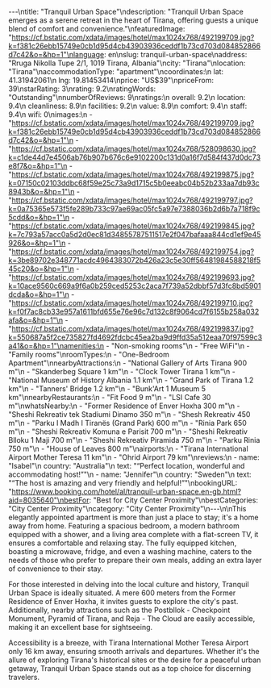 ---\ntitle: "Tranquil Urban Space"\ndescription: "Tranquil Urban Space emerges as a serene retreat in the heart of Tirana, offering guests a unique blend of comfort and convenience."\nfeaturedImage: "https://cf.bstatic.com/xdata/images/hotel/max1024x768/492199709.jpg?k=f381c26ebb15749e0cb1d95d4cb43903936ceddf1b73cd703d084852866d7c42&o=&hp=1"\nlanguage: en\nslug: tranquil-urban-space\naddress: "Rruga Nikolla Tupe 2/1, 1019 Tirana, Albania"\ncity: "Tirana"\nlocation: "Tirana"\naccommodationType: "apartment"\ncoordinates:\n  lat: 41.31942061\n  lng: 19.81453414\nprice: "US$39"\npriceFrom: 39\nstarRating: 3\nrating: 9.2\nratingWords: "Outstanding"\nnumberOfReviews: 9\nratings:\n  overall: 9.2\n  location: 9.4\n  cleanliness: 8.9\n  facilities: 9.2\n  value: 8.9\n  comfort: 9.4\n  staff: 9.4\n  wifi: 0\nimages:\n  - "https://cf.bstatic.com/xdata/images/hotel/max1024x768/492199709.jpg?k=f381c26ebb15749e0cb1d95d4cb43903936ceddf1b73cd703d084852866d7c42&o=&hp=1"\n  - "https://cf.bstatic.com/xdata/images/hotel/max1024x768/528098630.jpg?k=c1de44d7e4506ab76b907b676c6e9102200c131d0a16f7d584f437d0dc73e8f7&o=&hp=1"\n  - "https://cf.bstatic.com/xdata/images/hotel/max1024x768/492199875.jpg?k=07150c02103ddbc68f59e25c73a9d1715c5b0eeabc04b52b233aa7db93c8943b&o=&hp=1"\n  - "https://cf.bstatic.com/xdata/images/hotel/max1024x768/492199797.jpg?k=0a75365e573f5fe289b733c97ae69ac05fc5a97e7388036b2d6b7a718f9c5cdd&o=&hp=1"\n  - "https://cf.bstatic.com/xdata/images/hotel/max1024x768/492199845.jpg?k=7c793a57acc0a5d2d0ec81d34855787511517e2f047bafaaa844cd1ef9e45926&o=&hp=1"\n  - "https://cf.bstatic.com/xdata/images/hotel/max1024x768/492199754.jpg?k=3be89702e348771acdc4964383072b426a23c5e30ff56481984588218f545c20&o=&hp=1"\n  - "https://cf.bstatic.com/xdata/images/hotel/max1024x768/492199693.jpg?k=10ace9560c669a9f6a0b259ced5253c2aca7f739a52dbbf57d3fc8bd5901dcda&o=&hp=1"\n  - "https://cf.bstatic.com/xdata/images/hotel/max1024x768/492199710.jpg?k=f0f7ac8cb33e957a1611bfd655e76e96c7d132c8f9064cd7f6155b258a032afa&o=&hp=1"\n  - "https://cf.bstatic.com/xdata/images/hotel/max1024x768/492199837.jpg?k=550687a5f2ce735827fd4692fdcbc45ea2ba9d9ffd35a512eaa70f97599c3a41&o=&hp=1"\namenities:\n  - "Non-smoking rooms"\n  - "Free WiFi"\n  - "Family rooms"\nroomTypes:\n  - "One-Bedroom Apartment"\nnearbyAttractions:\n  - "National Gallery of Arts Tirana 900 m"\n  - "Skanderbeg Square 1 km"\n  - "Clock Tower Tirana 1 km"\n  - "National Museum of History Albania 1.1 km"\n  - "Grand Park of Tirana 1.2 km"\n  - "Tanners' Bridge 1.2 km"\n  - "Bunk'Art 1 Museum 5 km"\nnearbyRestaurants:\n  - "Fit Food 9 m"\n  - "LSI Cafe 30 m"\nwhatsNearby:\n  - "Former Residence of Enver Hoxha 300 m"\n  - "Sheshi Rekreativ tek Stadiumi Dinamo 350 m"\n  - "Shesh Rekreativ 450 m"\n  - "Parku I Madh I Tiranës (Grand Park) 600 m"\n  - "Rinia Park 650 m"\n  - "Sheshi Rekreativ Komuna e Parisit 700 m"\n  - "Sheshi Rekreativ Blloku 1 Maji 700 m"\n  - "Sheshi Rekreativ Piramida 750 m"\n  - "Parku Rinia 750 m"\n  - "House of Leaves 800 m"\nairports:\n  - "Tirana International Airport Mother Teresa 11 km"\n  - "Ohrid Airport 79 km"\nreviews:\n  - name: "Isabel"\n    country: "Australia"\n    text: "“Perfect location, wonderful and accommodating host!”"\n  - name: "Jennifer"\n    country: "Sweden"\n    text: "“The host is amazing and very friendly and helpful!”"\nbookingURL: "https://www.booking.com/hotel/al/tranquil-urban-space.en-gb.html?aid=8035640"\nbestFor: "Best for City Center Proximity"\nbestCategories: "City Center Proximity"\ncategory: "City Center Proximity"\n---\n\nThis elegantly appointed apartment is more than just a place to stay; it's a home away from home. Featuring a spacious bedroom, a modern bathroom equipped with a shower, and a living area complete with a flat-screen TV, it ensures a comfortable and relaxing stay. The fully equipped kitchen, boasting a microwave, fridge, and even a washing machine, caters to the needs of those who prefer to prepare their own meals, adding an extra layer of convenience to their stay.

For those interested in delving into the local culture and history, Tranquil Urban Space is ideally situated. A mere 600 meters from the Former Residence of Enver Hoxha, it invites guests to explore the city's past. Additionally, nearby attractions such as the Postbllok - Checkpoint Monument, Pyramid of Tirana, and Reja - The Cloud are easily accessible, making it an excellent base for sightseeing.

Accessibility is a breeze, with Tirana International Mother Teresa Airport only 16 km away, ensuring smooth arrivals and departures. Whether it's the allure of exploring Tirana's historical sites or the desire for a peaceful urban getaway, Tranquil Urban Space stands out as a top choice for discerning travelers.